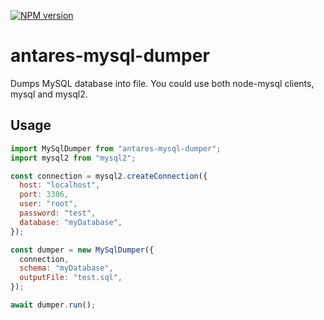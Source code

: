 [![NPM version](https://img.shields.io/npm/v/antares-mysql-dumper.svg)](https://www.npmjs.com/package/antares-mysql-dumper)

# antares-mysql-dumper

Dumps MySQL database into file. You could use both node-mysql clients, mysql and mysql2.

## Usage

```js
import MySqlDumper from "antares-mysql-dumper";
import mysql2 from "mysql2";

const connection = mysql2.createConnection({
  host: "localhost",
  port: 3306,
  user: "root",
  password: "test",
  database: "myDatabase",
});

const dumper = new MySqlDumper({
  connection,
  schema: "myDatabase",
  outputFile: "test.sql",
});

await dumper.run();
```
